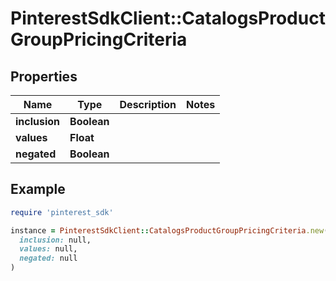 # PinterestSdkClient::CatalogsProductGroupPricingCriteria

## Properties

| Name | Type | Description | Notes |
| ---- | ---- | ----------- | ----- |
| **inclusion** | **Boolean** |  |  |
| **values** | **Float** |  |  |
| **negated** | **Boolean** |  |  |

## Example

```ruby
require 'pinterest_sdk'

instance = PinterestSdkClient::CatalogsProductGroupPricingCriteria.new(
  inclusion: null,
  values: null,
  negated: null
)
```

